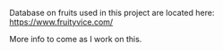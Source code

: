 Database on fruits used in this project are located here: https://www.fruityvice.com/

More info to come as I work on this.
